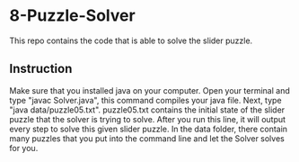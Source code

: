# 8-Puzzle-Solver
This repo contains the code that is able to solve the slider puzzle.

## Instruction

Make sure that you installed java on your computer. Open your terminal and type "javac Solver.java", this command compiles your java file. Next, type "java data/puzzle05.txt". puzzle05.txt contains the initial state of the slider puzzle that the solver is trying to solve. After you run this line, it will output every step to solve this given slider puzzle. In the data folder, there contain many puzzles that you put into the command line and let the Solver solves for you.
